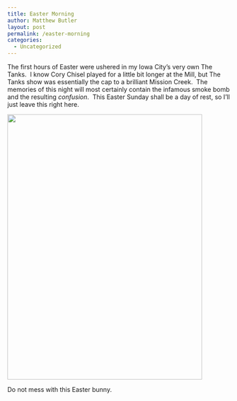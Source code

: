 ```yaml
---
title: Easter Morning
author: Matthew Butler
layout: post
permalink: /easter-morning
categories:
  - Uncategorized
---
```

The first hours of Easter were ushered in my Iowa City&#8217;s very own The Tanks.  I know Cory Chisel played for a little bit longer at the Mill, but The Tanks show was essentially the cap to a brilliant Mission Creek.  The memories of this night will most certainly contain the infamous smoke bomb and the resulting *confusion*.  This Easter Sunday shall be a day of rest, so I&#8217;ll just leave this right here.

<div style="width: 450px" class="wp-caption alignnone">
  <img title="The Tanks" src="http://www.mattbutler.net/images/tanks.jpg" alt="" width="440" height="600" /><p class="wp-caption-text">
    Do not mess with this Easter bunny.
  </p>
</div>
